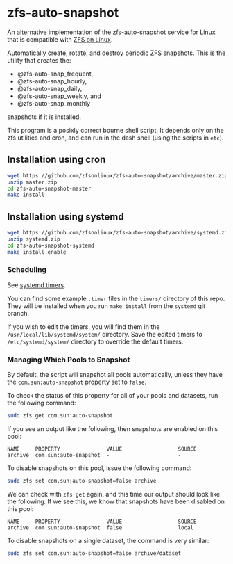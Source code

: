 # zfs-auto-snapshot

An alternative implementation of the zfs-auto-snapshot service for Linux
that is compatible with [ZFS on Linux](http://zfsonlinux.org/).

Automatically create, rotate, and destroy periodic ZFS snapshots. This is
the utility that creates the:

* @zfs-auto-snap_frequent,
* @zfs-auto-snap_hourly,
* @zfs-auto-snap_daily,
* @zfs-auto-snap_weekly, and
* @zfs-auto-snap_monthly

snapshots if it is installed.

This program is a posixly correct bourne shell script.  It depends only on
the zfs utilities and cron, and can run in the dash shell (using the scripts
in `etc`).

## Installation using cron

```sh
wget https://github.com/zfsonlinux/zfs-auto-snapshot/archive/master.zip
unzip master.zip
cd zfs-auto-snapshot-master
make install
```

## Installation using systemd

```sh
wget https://github.com/zfsonlinux/zfs-auto-snapshot/archive/systemd.zip
unzip systemd.zip
cd zfs-auto-snapshot-systemd
make install enable
```

### Scheduling

See [systemd timers](https://wiki.archlinux.org/index.php/Systemd/Timers).

You can find some example `.timer` files in the `timers/` directory of this
repo. They will be installed when you run `make install` from the `systemd`
git branch.

If you wish to edit the timers, you will find them in the
`/usr/local/lib/systemd/system/` directory. Save the edited timers to
`/etc/systemd/system/` directory to override the default timers.

### Managing Which Pools to Snapshot

By default, the script will snapshot all pools automatically, unless they
have the `com.sun:auto-snapshot` property set to `false`.

To check the status of this property for all of your pools and datasets, run
the following command:

```sh
sudo zfs get com.sun:auto-snapshot
```

If you see an output like the following, then snapshots are enabled on this
pool:

```
NAME     PROPERTY               VALUE                  SOURCE
archive  com.sun:auto-snapshot  -                      -
```

To disable snapshots on this pool, issue the following command:

```sh
sudo zfs set com.sun:auto-snapshot=false archive
```

We can check with `zfs get` again, and this time our output should look like the following. If we see this, we know that snapshots have been disabled on this pool:

```
NAME     PROPERTY               VALUE                  SOURCE
archive  com.sun:auto-snapshot  false                  local
```

To disable snapshots on a single dataset, the command is very similar:

```sh
sudo zfs set com.sun:auto-snapshot=false archive/dataset
```
